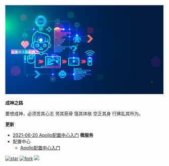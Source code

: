 <img  bor src="img.jpg">

**成神之路**

要想成神，必须苦其心志 劳其筋骨 饿其体肤 空乏其身 行拂乱其所为。

**更新**
- [2021-06-20 Apollo配置中心入门](微服务/配置中心/apollo配置中心.md)
**微服务**
- 配置中心
	- [Apollo配置中心入门](微服务/配置中心/apollo配置中心.md)

[![star](https://gitee.com/lvanliu/lvan-note/badge/star.svg?theme=dark)](https://gitee.com/lvanliu/lvan-note)
[![fork](https://gitee.com/lvanliu/lvan-note/badge/fork.svg?theme=dark)](https://gitee.com/lvanliu/lvan-note)
[![](https://img.shields.io/badge/Author-Lvan-orange.svg)](https://gitee.com/lvanliu/lvan-note)